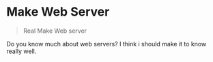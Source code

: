 # Make Web Server

> Real Make Web server

Do you know much about web servers?
I think i should make it to know really well.
